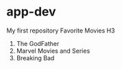 # app-dev
My first repository
Favorite Movies H3
1. The GodFather
2. Marvel Movies and Series
3. Breaking Bad
